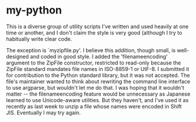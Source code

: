 # my-python

This is a diverse group of utility scripts I've written and used heavily at one time or another, and I don't claim the style is very good (although I try to habitually write clear code.

The exception is `myzipfile.py'. I believe this addition, though small, is well-designed and coded in good style. I added the 'filenameencoding' argument to the ZipFile constructor, restricted to read-only because the ZipFile standard mandates file names in ISO-8859-1 or UtF-8. I submitted it for contribution to the Python standard library, but it was not accepted. The file's maintainer wanted to think about rewriting the command line interface to use argparse, but wouldn't let me do that. I was hoping that it wouldn't matter -- the filenameencoding feature would be unnecessary as Japanese learned to use Unicode-aware utilities. But they haven't, and I've used it as recently as last week to unzip a file whose names were encoded in Shift JIS. Eventually I may try again.
